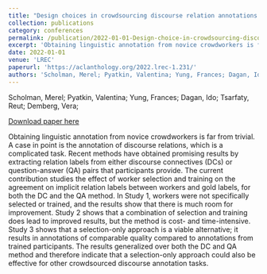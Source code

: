 ```yaml
---
title: "Design choices in crowdsourcing discourse relation annotations: The effect of worker selection and training"
collection: publications
category: conferences
permalink: /publication/2022-01-01-Design-choice-in-crowdsourcing-discourse
excerpt: 'Obtaining linguistic annotation from novice crowdworkers is far from trivial. A case in point is the annotation of discourse relations, which is a complicated task. Recent methods have obtained promising results by extracting relation labels from either discourse connectives (DCs) or question-answer (QA) pairs that participants provide. The current contribution studies the effect of worker selection and training on the agreement on implicit relation labels between workers and gold labels, for both the DC and the QA method. In Study 1, workers were not specifically selected or trained, and the results show that there is much room for improvement. Study 2 shows that a combination of selection and training does lead to improved results, but the method is cost- and time-intensive. Study 3 shows that a selection-only approach is a viable alternative; it results in annotations of comparable quality compared to annotations from trained participants. The results generalized over both the DC and QA method and therefore indicate that a selection-only approach could also be effective for other crowdsourced discourse annotation tasks.'
date: 2022-01-01
venue: 'LREC'
paperurl: 'https://aclanthology.org/2022.lrec-1.231/'
authors: 'Scholman, Merel; Pyatkin, Valentina; Yung, Frances; Dagan, Ido; Tsarfaty, Reut; Demberg, Vera; '
---
```

Scholman, Merel; Pyatkin, Valentina; Yung, Frances; Dagan, Ido; Tsarfaty, Reut; Demberg, Vera; 

<a href='https://aclanthology.org/2022.lrec-1.231/'>Download paper here</a>

Obtaining linguistic annotation from novice crowdworkers is far from trivial. A case in point is the annotation of discourse relations, which is a complicated task. Recent methods have obtained promising results by extracting relation labels from either discourse connectives (DCs) or question-answer (QA) pairs that participants provide. The current contribution studies the effect of worker selection and training on the agreement on implicit relation labels between workers and gold labels, for both the DC and the QA method. In Study 1, workers were not specifically selected or trained, and the results show that there is much room for improvement. Study 2 shows that a combination of selection and training does lead to improved results, but the method is cost- and time-intensive. Study 3 shows that a selection-only approach is a viable alternative; it results in annotations of comparable quality compared to annotations from trained participants. The results generalized over both the DC and QA method and therefore indicate that a selection-only approach could also be effective for other crowdsourced discourse annotation tasks.
